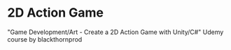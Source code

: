 # 2D Action Game
"Game Development/Art - Create a 2D Action Game with Unity/C#" Udemy course by blackthornprod
